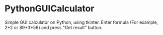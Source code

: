 # PythonGUICalculator
Simple GUI calculator on Python, using tkinter. Enter formula (For example, 2+2 or 89*3+56) and press "Get result" button.
